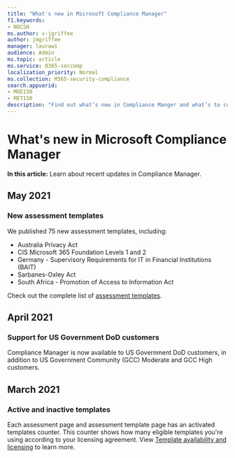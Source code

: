 ```yaml
---
title: "What's new in Microsoft Compliance Manager"
f1.keywords:
- NOCSH
ms.author: v-jgriffee
author: jmgriffee
manager: laurawi
audience: Admin
ms.topic: article
ms.service: O365-seccomp
localization_priority: Normal
ms.collection: M365-security-compliance
search.appverid: 
- MOE150
- MET150
description: "Find out what’s new in Compliance Manger and what’s to come. Read about updated assessments, new assessment templates, new actions, and more."
---
```


# What's new in Microsoft Compliance Manager

**In this article:** Learn about recent updates in Compliance Manager.

## May 2021

### New assessment templates

We published 75 new assessment templates, including:
- Australia Privacy Act
- CIS Microsoft 365 Foundation Levels 1 and 2
- Germany - Supervisory Requirements for IT in Financial Institutions (BAIT)
- Sarbanes-Oxley Act
- South Africa - Promotion of Access to Information Act

Check out the complete list of [assessment templates](compliance-manager-templates-list.md).

## April 2021

### Support for US Government DoD customers

Compliance Manager is now available to US Government DoD customers, in addition to US Government Community (GCC) Moderate and GCC High customers.

## March 2021

### Active and inactive templates

Each assessment page and assessment template page has an activated templates counter. This counter shows how many eligible templates you're using according to your licensing agreement. View [Template availability and licensing](compliance-manager-templates.md#template-availability-and-licensing) to learn more.
